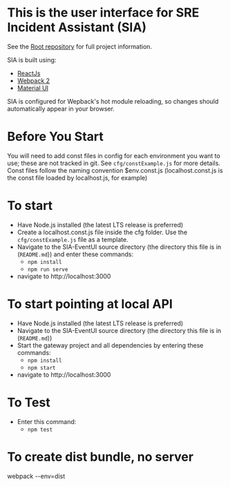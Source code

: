 # This is the user interface for SRE Incident Assistant (SIA)
See the [Root repository](https://github.com/azure/Sia-Root) for full project information.

SIA is built using:
+ [ReactJs](https://facebook.github.io/react/)
+ [Webpack 2](https://webpack.js.org/)
+ [Material UI](http://www.material-ui.com/#/)

SIA is configured for Wepback's hot module reloading, so changes should automatically appear in your browser.

# Before You Start
You will need to add const files in config for each environment you want to use; these are not tracked in git. See <code>cfg/constExample.js</code> for more details. Const files follow the naming convention $env.const.js (localhost.const.js is the const file loaded by localhost.js, for example)

# To start
+ Have Node.js installed (the latest LTS release is preferred)
+ Create a localhost.const.js file inside the cfg folder. Use the <code>cfg/constExample.js</code> file as a template.
+ Navigate to the SIA-EventUI source directory (the directory this file is in (<code>README.md</code>)) and enter these commands:
    + `npm install`
    + `npm run serve`
+ navigate to http://localhost:3000

# To start pointing at local API
+ Have Node.js installed (the latest LTS release is preferred)
+ Navigate to the SIA-EventUI source directory (the directory this file is in (<code>README.md</code>))
+ Start the gateway project and all dependencies by entering these commands:
    + `npm install`
    + `npm start`
+ navigate to http://localhost:3000

# To Test
+ Enter this command:
    + `npm test`

# To create dist bundle, no server
webpack --env=dist
